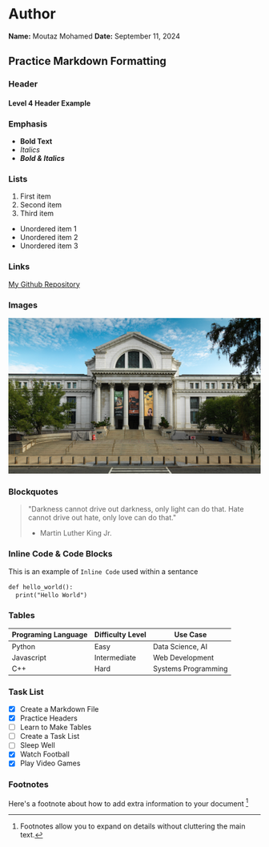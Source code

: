 # Author
**Name:** Moutaz Mohamed
**Date:** September 11, 2024

## Practice Markdown Formatting

### Header
#### Level 4 Header Example

### Emphasis
- **Bold Text**
- *Italics*
- ***Bold & Italics***

### Lists
1. First item
2. Second item
3. Third item

- Unordered item 1
- Unordered item 2
- Unordered item 3

### Links
[My Github Repository](https://github.com/MoutazMohamed0/Data110 "Moutaz's Data110 repository")

### Images
![Museum of Natural History](nhb2015-02891.jpg)

### Blockquotes
> "Darkness cannot drive out darkness, only light can do that. Hate cannot drive out hate, only love can do that."
>  - Martin Luther King Jr.

### Inline Code & Code Blocks
This is an example of `Inline Code` used within a sentance

```
def hello_world():
  print("Hello World")
```

### Tables
|Programing Language|Difficulty Level|Use Case|
|-------------------|----------------|-------------------|
|Python             |Easy            |Data Science, AI   |
|Javascript         |Intermediate    |Web Development    |
|C++                |Hard            |Systems Programming|

### Task List
- [x] Create a Markdown File
- [x] Practice Headers
- [ ] Learn to Make Tables
- [ ] Create a Task List
- [ ] Sleep Well
- [x] Watch Football
- [x] Play Video Games

### Footnotes
Here's a footnote about how to add extra information to your document [^1]

[^1]: Footnotes allow you to expand on details without cluttering the main text.
